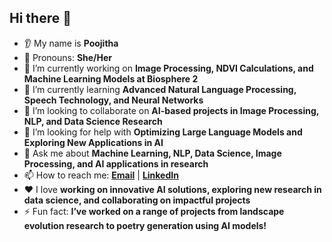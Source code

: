 ## Hi there 👋

* 👂 My name is **Poojitha**
* 👩 Pronouns: **She/Her**
* 🔭 I’m currently working on **Image Processing, NDVI Calculations, and Machine Learning Models at Biosphere 2**
* 🌱 I’m currently learning **Advanced Natural Language Processing, Speech Technology, and Neural Networks**
* 🤝 I’m looking to collaborate on **AI-based projects in Image Processing, NLP, and Data Science Research**
* 🤔 I’m looking for help with **Optimizing Large Language Models and Exploring New Applications in AI**
* 💬 Ask me about **Machine Learning, NLP, Data Science, Image Processing, and AI applications in research**
* 📫 How to reach me: **[Email](mailto:poojitha@email.com)** | **[LinkedIn](https://www.linkedin.com/in/poojitha)**
* ❤️ I love **working on innovative AI solutions, exploring new research in data science, and collaborating on impactful projects**
* ⚡ Fun fact: **I’ve worked on a range of projects from landscape evolution research to poetry generation using AI models!**
